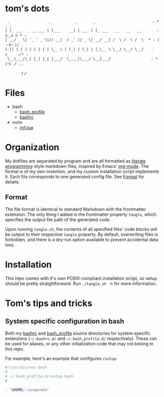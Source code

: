# tom's dots

```
 _                  _           _       _                          ☆ * . ☆
| |_ ___  _ __ ___ ( )___    __| | ___ | |_ ___   __   __   __  ⠀⠀⠀⠀. ∧＿∧ ∩ * ☆
| __/ _ \| '_ ` _ \|// __|  / _` |/ _ \| __/ __| /  \ /  \ /  \ ⠀* ☆ ( ・∀・)/ .
| || (_) | | | | | | \__ \ | (_| | (_) | |_\__ \ \__/ \__/ \__/ ⠀⠀. ⊂⠀⠀⠀⠀ノ* ☆
 \__\___/|_| |_| |_| |___/  \__,_|\___/ \__|___/                ⠀⠀☆ * (つ ノ .☆
                                                                ⠀⠀⠀⠀⠀⠀(ノ
```

# Files

- bash
  - [bash_profile](/bash/bash_profile.md)
  - [bashrc](/bash/bashrc.md)
- nvim
  - [init.lua](/nvim/init.lua.md)

# Organization

My dotfiles are separated by program and are all formatted as [literate
programming][1]-style markdown files, inspired by Emacs' [org-mode][2]. The
format is of my own invention, and my custom installation script implements it.
Each file corresponds to one generated config file. See [Format](#format) for
details.

## Format

The file format is identical to standard Markdown with the frontmatter
extension. The only thing I added is the frontmatter property `tangle`, which
specifies the output file path of the generated code.

Upon running `tangle.sh`, the contents of all specified files' code blocks will
be output to their respective `tangle` property. By default, overwriting files
is forbidden, and there is a dry-run option available to prevent accidental
data loss.

# Installation

This repo comes with it's own POSIX-compliant installation script, so setup
should be pretty straightforward. Run `./tangle.sh -h` for more information.

# Tom's tips and tricks

## System specific configuration in bash

Both my [bashrc](/bash/bashrc.md) and [bash_profile](/bash/bash_profile.md)
source directories for system-specific extensions (`~/.bashrc.d/` and
`~/.bash_profile.d/` respectively). These can be used for aliases, or any other
initialization code that may not belong in this repo.
    
For example, here's an example that configures `rustup`:

```bash
#!/usr/bin/env bash
#
# ~/.bash_profile.d/rustup.bash
#

. "$HOME/.cargo/env"
```

[1]: https://en.wikipedia.org/wiki/Literate_programming
[2]: https://orgmode.org/